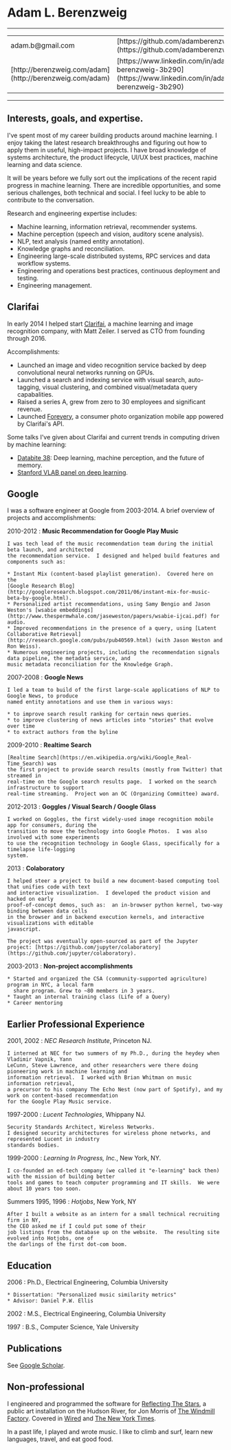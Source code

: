 <!-- 
some approaches:
* http://bitlyfied.com/2013/03/14/markdown-cv/
* https://mszep.github.io/pandoc_resume/

e.g.: (although not pretty)
pandoc -t html5 --from=markdown --output=cv.pdf cv.md 
-->
Adam L. Berenzweig
===============

----

<table width=100%>
<tr><td>adam.b@gmail.com</td>
<td>[https://github.com/adamberenzweig](https://github.com/adamberenzweig)</td>
</tr>
<tr>
<td>[http://berenzweig.com/adam](http://berenzweig.com/adam)</td>
<td>[https://www.linkedin.com/in/adam-berenzweig-3b290](https://www.linkedin.com/in/adam-berenzweig-3b290)</td>
</tr>
</table>

----

## Interests, goals, and expertise.

I've spent most of my career building products around machine learning.  I enjoy taking the
latest research breakthroughs and figuring out how to apply them in useful, high-impact projects.
I have broad knowledge of systems architecture, the product lifecycle, UI/UX best practices,
machine learning and data science.

It will be years before we fully sort out the implications of the recent rapid progress in
machine learning.  There are incredible opportunities, and some serious challenges, both technical
and social.  I feel lucky to be able to contribute to the conversation.


Research and engineering expertise includes:

* Machine learning, information retrieval, recommender systems.
* Machine perception (speech and vision, auditory scene analysis).
* NLP, text analysis (named entity annotation).
* Knowledge graphs and reconciliation.
* Engineering large-scale distributed systems, RPC services and data workflow systems.
* Engineering and operations best practices, continuous deployment and testing.
* Engineering management.



## Clarifai

In early 2014 I helped start [Clarifai](http://www.clarifai.com), a machine learning and image recognition company, with Matt Zeiler.  I served as CTO from founding through 2016.

Accomplishments:

* Launched an image and video recognition service backed by deep convolutional neural networks
  running on GPUs.
* Launched a search and indexing service with visual search, auto-tagging, visual clustering, and
  combined visual/metadata query capabalities.
* Raised a series A, grew from zero to 30 employees and significant revenue.
* Launched [Forevery](https://itunes.apple.com/app/apple-store/id1005812175?mt=8),
  a consumer photo organization mobile app powered by Clarifai's API.


Some talks I've given about Clarifai and current trends in computing driven by machine learning:

* [Databite 38](http://www.datasociety.net/events/databite-no-38-adam-berenzweig/):
  Deep learning, machine perception, and the future of memory.
* [Stanford VLAB panel on deep learning](https://youtu.be/czLI3oLDe8M?t=1349).

## Google

I was a software engineer at Google from 2003-2014.
A brief overview of projects and accomplishments:

2010-2012
:   **Music Recommendation for Google Play Music**

    I was tech lead of the music recommendation team during the initial beta launch, and architected
    the recommendation service.  I designed and helped build features and components such as:

    * Instant Mix (content-based playlist generation).  Covered here on the 
    [Google Research Blog](http://googleresearch.blogspot.com/2011/06/instant-mix-for-music-beta-by-google.html).
    * Personalized artist recommendations, using Samy Bengio and Jason Weston's [wsabie embeddings](http://www.thespermwhale.com/jaseweston/papers/wsabie-ijcai.pdf) for audio.
    * Improved recommendations in the presence of a query, using [Latent Collaborative Retrieval](http://research.google.com/pubs/pub40569.html) (with Jason Weston and Ron Weiss).
    * Numerous engineering projects, including the recommendation signals data pipeline, the metadata service, and
    music metadata reconciliation for the Knowledge Graph.

2007-2008
:   **Google News**

    I led a team to build of the first large-scale applications of NLP to Google News, to produce
    named entity annotations and use them in various ways:

    * to improve search result ranking for certain news queries.
    * to improve clustering of news articles into "stories" that evolve over time
    * to extract authors from the byline


2009-2010
:   **Realtime Search**

    [Realtime Search](https://en.wikipedia.org/wiki/Google_Real-Time_Search) was
    the first project to provide search results (mostly from Twitter) that streamed in
    real-time on the Google search results page.  I worked on the search infrastructure to support
    real-time streaming.  Project won an OC (Organizing Committee) award.


2012-2013
:   **Goggles / Visual Search / Google Glass**

    I worked on Goggles, the first widely-used image recognition mobile app for consumers, during the
    transition to move the technology into Google Photos.  I was also involved with some experiments
    to use the recognition technology in Google Glass, specifically for a timelapse life-logging
    system.

2013
:   **Colaboratory**

    I helped steer a project to build a new document-based computing tool that unifies code with text
    and interactive visualization.  I developed the product vision and hacked on early
    proof-of-concept demos, such as:  an in-browser python kernel, two-way binding between data cells
    in the browser and in backend execution kernels, and interactive visualizations with editable
    javascript.

    The project was eventually open-sourced as part of the Jupyter project: [https://github.com/jupyter/colaboratory](https://github.com/jupyter/colaboratory).

2003-2013
:   **Non-project accomplishments**

    * Started and organized the CSA (community-supported agriculture) program in NYC, a local farm
      share program. Grew to ~80 members in 3 years.
    * Taught an internal training class (Life of a Query)
    * Career mentoring


## Earlier Professional Experience

2001, 2002
:   *NEC Research Institute*, Princeton NJ.

    I interned at NEC for two summers of my Ph.D., during the heydey when Vladimir Vapnik, Yann
    LeCunn, Steve Lawrence, and other researchers were there doing pioneering work in machine learning and
    information retrieval.  I worked with Brian Whitman on music information retrieval, 
    a precursor to his company The Echo Nest (now part of Spotify), and my work on content-based recommendation
    for the Google Play Music service.

1997-2000
:   *Lucent Technologies*, Whippany NJ.

    Security Standards Architect, Wireless Networks.  
    I designed security architectures for wireless phone networks, and represented Lucent in industry
    standards bodies.

1999-2000
:   *Learning In Progress, Inc.*, New York, NY.

    I co-founded an ed-tech company (we called it "e-learning" back then) with the mission of building better
    tools and games to teach computer programming and IT skills.  We were about 10 years too soon.

Summers 1995, 1996
:   *Hotjobs*, New York, NY

    After I built a website as an intern for a small technical recruiting firm in NY,
    the CEO asked me if I could put some of their
    job listings from the database up on the website.  The resulting site evolved into Hotjobs, one of
    the darlings of the first dot-com boom.


## Education

2006
:   Ph.D., Electrical Engineering, Columbia University

    * Dissertation: "Personalized music similarity metrics"
    * Advisor: Daniel P.W. Ellis

2002
:   M.S., Electrical Engineering, Columbia University

1997
:   B.S., Computer Science, Yale University

## Publications

See [Google Scholar](https://scholar.google.com/citations?user=XlXvEfQAAAAJ).


## Non-professional

I engineered and programmed the software for
[Reflecting The Stars](http://thewindmillfactory.com/?portfolio=reflecting-the-stars),
a public art installation on the Hudson River, for
Jon Morris of [The Windmill Factory](http://www.thewindmillfactory.com/reflecting_the_stars.html).
Covered in [Wired](http://www.wired.com/underwire/2011/09/reflecting-the-stars) and
[The New York Times](http://video.nytimes.com/video/2011/10/06/arts/100000001096048/artsbeat-october-6-2011.html).

In a past life, I played and wrote music.  I like to climb and surf, learn new languages, travel,
and eat good food.
